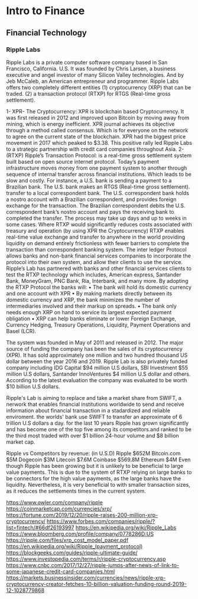 # Intro to Finance
## Financial Technology
### Ripple Labs

Ripple Labs is a private computer software company based in San Francisco, California. U.S. It was founded by Chris Larsen, a business executive and angel investor of many Silicon Valley technologies. And by Jeb McCaleb, an American entrepreneur and programmer. Ripple Labs offers two completely different entities
(1)  cryptocurrency (XRP) that can be traded. 
(2) a transaction protocol (RTXP) for RTGS (Real-time gross settlement). 

1-	XPR- The Cryptocurrency:
XPR is blockchain based Cryptocurrency. It was first released in 2012 and improved upon Bitcoin by moving away from mining, which is energy inefficient. XPR journal achieves its objective through a method called consensus. Which is for everyone on the network to agree on the current state of the blockchain. XPR had the biggest price movement in 2017 which peaked to $3.38. This positive rally led Ripple Labs to a strategic partnership with credit card companies throughout Asia. 
2-	(RTXP) Ripple’s Transaction Protocol:
is a real-time gross settlement system built based on open source internet protocol. Today’s payment infrastructure moves money from one payment system to another through sequence of internal transfer across financial institutions. Which leads to be slow and costly. For instance, a U.S. bank is sending a payment to a Brazilian bank. The U.S. bank makes an RTGS (Real-time gross settlement).  transfer to a local correspondent bank. The U.S. correspondent bank holds a nostro account with a Brazilian correspondent, and provides foreign exchange for the transaction. The Brazilian correspondent debits the U.S. correspondent bank’s nostro account and pays the receiving bank to completed the transfer. The process may take up days and up to weeks in some cases. Where RTXP would significantly reduces costs associated with treasury and operation (by using XPR the Cryptocurrency) RTXP enables real-time value exchange and transfer to anywhere in the world providing liquidity on demand entirely frictionless with fewer barriers to complete the transaction than correspondent banking system. The inter ledger Protocol allows banks and non-bank financial services companies to incorporate the protocol into their own system, and allow their clients to use the service. Ripple’s Lab has partnered with banks and other financial services clients to test the RTXP technology which includes, American express, Santander Bank, MoneyGram, PNC Bank, Ria, Interbank, and many more. By adopting the RTXP Protocol the banks will:
•	The bank will hold its domestic currency and one account with XPR
•	By making markets directly between its domestic currency and XRP, the bank minimizes the number of intermediaries involved and their markup on spreads.
•	The bank only needs enough XRP on hand to service its largest expected payment obligation
•	XRP can help banks eliminate or lower Foreign Exchange, Currency Hedging, Treasury Operations, Liquidity, Payment Operations and Basel (LCR).



The system was founded in May of 2011 and released in 2012. The major source of funding the company has been the sales of its cryptocurrency (XPR). It has sold approximately one million and two hundred thousand US dollar between the year 2016 and 2019. Ripple Lab is also privately funded company including IDG Capital $94 million U.S dollars, SBI Investment $55 million U.S dollars, Santander InnoVentures $4 million U.S dollar and others. According to the latest evaluation the company was evaluated to be worth $10 billion U.S dollars. 

  Ripple's Lab is aiming to replace and take a market share from SWIFT, a nerwork that enables financial institutions worldwide to send and receive information about financial transaction in a stadardized and reliable enviroment. the worlds' bank use SWIFT to transfer an approximate of 6 trillion U.S dollars a day. for the last 10 years Ripple has grown significantly and has become one of the top five among its competitors.and ranked to be the third most traded with over $1 billion 24-hour volume and $8 billion market cap.
    
Ripple vs Competitors by revenue: (in U.S.D)
Ripple			$652M
Bitcoin.com		$5M
Dogecoin		$3M
Litecoin			$7.6M
Coinbase			$569.8M
Ethereum		$4M
Even though Ripple has been growing but it is unlikely to be beneficial to large value payments. This is due to the system of RTXP relying on large banks to be connectors for the high value payments, as the large banks have the liquidity. Nevertheless, it is very beneficial to with smaller transaction sizes, as it reduces the settlements times in the current system. 


	 
https://www.owler.com/company/ripple
https://coinmarketcap.com/currencies/xrp/
https://fortune.com/2019/12/20/ripple-raises-200-million-xrp-cryptocurrency/
https://www.forbes.com/companies/ripple/?list=fintech/#66df26193997
https://en.wikipedia.org/wiki/Ripple_Labs
https://www.bloomberg.com/profile/company/0778286D:US
https://ripple.com/files/xrp_cost_model_paper.pdf
https://en.wikipedia.org/wiki/Ripple_(payment_protocol)
https://blockgeeks.com/guides/ripple-ultimate-guide/
https://www.investopedia.com/terms/r/ripple-cryptocurrency.asp
https://www.cnbc.com/2017/12/27/ripple-jumps-after-news-of-link-to-some-japanese-credit-card-companies.html
https://markets.businessinsider.com/currencies/news/ripple-xrp-cryptocurrency-creator-fetches-10-billion-valuation-funding-round-2019-12-1028779868
